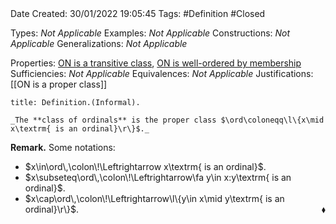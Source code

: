 <br />
<br />

Date Created: 30/01/2022 19:05:45
Tags: #Definition #Closed 

Types: _Not Applicable_
Examples: _Not Applicable_
Constructions: _Not Applicable_
Generalizations: _Not Applicable_

Properties: [ON is a transitive class](ON%20is%20a%20transitive%20class.md), [ON is well-ordered by membership](ON%20is%20well-ordered%20by%20membership.md)
Sufficiencies: _Not Applicable_
Equivalences: _Not Applicable_
Justifications: [[ON is a proper class]]

``` ad-Definition
title: Definition.(Informal).

_The **class of ordinals** is the proper class $\ord\coloneqq\l\{x\mid x\textrm{ is an ordinal}\r\}$._

```

**Remark.** Some notations:
* $x\in\ord\,\colon\!\Leftrightarrow x\textrm{ is an ordinal}$.
* $x\subseteq\ord\,\colon\!\Leftrightarrow\fa y\in x:y\textrm{ is an ordinal}$.
* $x\cap\ord\,\colon\!\Leftrightarrow\l\{y\in x\mid y\textrm{ is an ordinal}\r\}$.<span style="float:right;">$\blacklozenge$</span>
